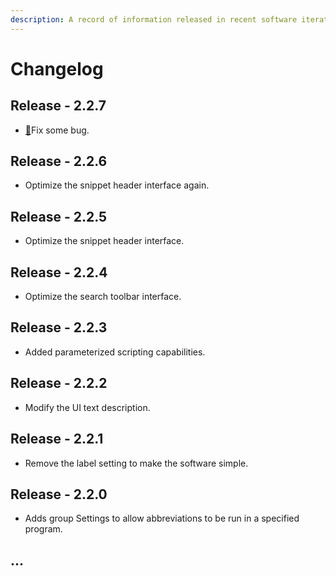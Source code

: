 ```yaml
---
description: A record of information released in recent software iterations
---
```


# Changelog

## Release - 2.2.7 <a id="2019-01-07-3-0-0"></a>

* [🐛](https://emojipedia.org/bug/)Fix some bug.

## Release - 2.2.6 <a id="2019-01-07-3-0-0"></a>

* Optimize the snippet header interface again.

## Release - 2.2.5 <a id="2019-01-07-3-0-0"></a>

* Optimize the snippet header interface.

## Release - 2.2.4 <a id="2019-01-07-3-0-0"></a>

* Optimize the search toolbar interface.

## Release - 2.2.3 <a id="2019-01-07-3-0-0"></a>

* Added parameterized scripting capabilities.

## Release - 2.2.2 <a id="2019-01-07-3-0-0"></a>

* Modify the UI text description.

## Release - 2.2.1 <a id="2019-01-07-3-0-0"></a>

* Remove the label setting to make the software simple.

## Release - 2.2.0 <a id="2019-01-07-3-0-0"></a>

* Adds group Settings to allow abbreviations to be run in a specified program.

## ...

